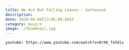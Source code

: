 ```yaml
---
title: We Are But Falling Leaves - Sentenced
description: 
date: 2019-04-04T13:05:09.842Z
category: musics
image: ./thumbnail.jpg
---
```

`youtube: https://www.youtube.com/watch?v=0rX6_Te5dis`
